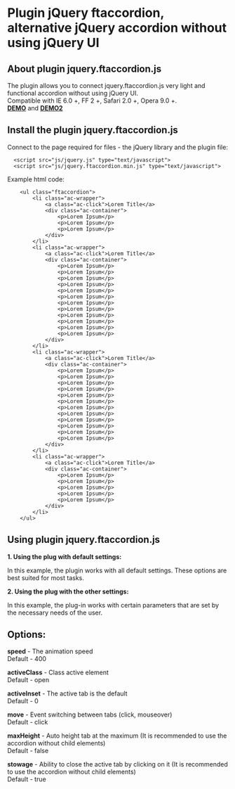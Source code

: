 Plugin jQuery ftaccordion, alternative jQuery accordion without using jQuery UI
===========

## About plugin jquery.ftaccordion.js
The plugin allows you to connect jquery.ftaccordion.js very light and functional accordion without using jQuery UI.<br />
Сompatible with IE 6.0 +, FF 2 +, Safari 2.0 +, Opera 9.0 +.<br />
<strong><a target="_blang" title="Плагин jQuery ftaccordion DEMO" href="http://flintovich.ru/demo/ftaccordion/demo/demo.html">DEMO</a></strong>
and <strong><a target="_blang" title="Плагин jQuery ftaccordion DEMO" href="http://flintovich.ru/demo/ftaccordion/demo/demo2.html">DEMO2</a></strong>

## Install the plugin jquery.ftaccordion.js
Connect to the page required for files - the jQuery library and the plugin file:



      <script src="js/jquery.js" type="text/javascript">
      <script src="js/jquery.ftaccordion.min.js" type="text/javascript">
  
 

Example html code:

		<ul class="ftaccordion">
			<li class="ac-wrapper">
				<a class="ac-click">Lorem Title</a>
				<div class="ac-container">
					<p>Lorem Ipsum</p>
					<p>Lorem Ipsum</p>
					<p>Lorem Ipsum</p>
				</div>
			</li>
			<li class="ac-wrapper">
				<a class="ac-click">Lorem Title</a>
				<div class="ac-container">
					<p>Lorem Ipsum</p>
					<p>Lorem Ipsum</p>
					<p>Lorem Ipsum</p>
					<p>Lorem Ipsum</p>
					<p>Lorem Ipsum</p>
					<p>Lorem Ipsum</p>
					<p>Lorem Ipsum</p>
					<p>Lorem Ipsum</p>
					<p>Lorem Ipsum</p>
					<p>Lorem Ipsum</p>
					<p>Lorem Ipsum</p>
					<p>Lorem Ipsum</p>
				</div>
			</li>
			<li class="ac-wrapper">
				<a class="ac-click">Lorem Title</a>
				<div class="ac-container">
					<p>Lorem Ipsum</p>
					<p>Lorem Ipsum</p>
					<p>Lorem Ipsum</p>
					<p>Lorem Ipsum</p>
					<p>Lorem Ipsum</p>
					<p>Lorem Ipsum</p>
					<p>Lorem Ipsum</p>
					<p>Lorem Ipsum</p>
					<p>Lorem Ipsum</p>
					<p>Lorem Ipsum</p>
					<p>Lorem Ipsum</p>
					<p>Lorem Ipsum</p>
				</div>
			</li>
			<li class="ac-wrapper">
				<a class="ac-click">Lorem Title</a>
				<div class="ac-container">
					<p>Lorem Ipsum</p>
					<p>Lorem Ipsum</p>
					<p>Lorem Ipsum</p>
					<p>Lorem Ipsum</p>
					<p>Lorem Ipsum</p>
				</div>
			</li>
		</ul>	

## Using plugin jquery.ftaccordion.js
  
**1. Using the plug with default settings:**

  <script type="text/javascript">
  
    $(document).ready(function(){
      $('.ftaccordion').ftaccordion();
    });
    
  </script>

In this example, the plugin works with all default settings. These options are best suited for most tasks.

**2. Using the plug with the other settings:**
  <script type="text/javascript">
    $(document).ready(function(){
      $('.ftaccordion').ftaccordion({
        speed: 500,
        activeClass: 'active',
        activeInset: 1,
        maxHeight: true
      });
    });
  </script>


In this example, the plug-in works with certain parameters that are set by the necessary needs of the user.

## Options:
**speed** - The animation speed <br />
Default - 400

**activeClass** - Class active element  <br />
Default - open

**activeInset** - The active tab is the default  <br />
Default - 0

**move** - Event switching between tabs (click, mouseover)  <br />
Default - click

**maxHeight** - Auto height tab at the maximum (It is recommended to use the accordion without child elements)  <br />
Default - false

**stowage** - Ability to close the active tab by clicking on it (It is recommended to use the accordion without child elements)  <br />
Default - true
